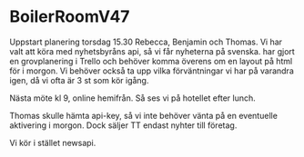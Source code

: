 # BoilerRoomV47

Uppstart planering torsdag 15.30
Rebecca, Benjamin och Thomas.
Vi har valt att köra med nyhetsbyråns api, så vi får nyheterna på svenska.
har gjort en grovplanering i Trello och behöver komma överens om en layout på html för i morgon.
Vi behöver också ta upp vilka förväntningar vi har på varandra igen, då vi ofta är 3 st som kör igång.

Nästa möte kl 9, online hemifrån. Så ses vi på hotellet efter lunch.

Thomas skulle hämta api-key, så vi inte behöver vänta på en eventuelle aktivering i morgon. Dock säljer TT endast nyhter till företag.

Vi kör i stället newsapi.
